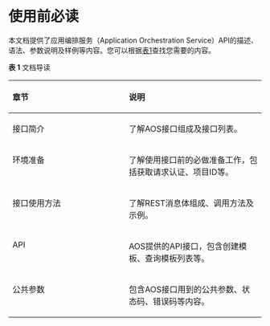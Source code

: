 # 使用前必读<a name="aos_02_0001"></a>

本文档提供了应用编排服务（Application Orchestration Service）API的描述、语法、参数说明及样例等内容。您可以根据[表1](#table26893572319)查找您需要的内容。

**表 1**  文档导读

<a name="table26893572319"></a>
<table><thead align="left"><tr id="row176903577320"><th class="cellrowborder" valign="top" width="46%" id="mcps1.2.3.1.1"><p id="p136911357134"><a name="p136911357134"></a><a name="p136911357134"></a>章节</p>
</th>
<th class="cellrowborder" valign="top" width="54%" id="mcps1.2.3.1.2"><p id="p126918574317"><a name="p126918574317"></a><a name="p126918574317"></a>说明</p>
</th>
</tr>
</thead>
<tbody><tr id="row1169115719316"><td class="cellrowborder" valign="top" width="46%" headers="mcps1.2.3.1.1 "><p id="p166923571737"><a name="p166923571737"></a><a name="p166923571737"></a>接口简介</p>
</td>
<td class="cellrowborder" valign="top" width="54%" headers="mcps1.2.3.1.2 "><p id="p16307348455"><a name="p16307348455"></a><a name="p16307348455"></a>了解AOS接口组成及接口列表。</p>
</td>
</tr>
<tr id="row76927578320"><td class="cellrowborder" valign="top" width="46%" headers="mcps1.2.3.1.1 "><p id="p1569311571935"><a name="p1569311571935"></a><a name="p1569311571935"></a>环境准备</p>
</td>
<td class="cellrowborder" valign="top" width="54%" headers="mcps1.2.3.1.2 "><p id="p19693057331"><a name="p19693057331"></a><a name="p19693057331"></a>了解使用接口前的必做准备工作，包括获取请求认证、项目ID等。</p>
</td>
</tr>
<tr id="row15693175712318"><td class="cellrowborder" valign="top" width="46%" headers="mcps1.2.3.1.1 "><p id="p206931571036"><a name="p206931571036"></a><a name="p206931571036"></a>接口使用方法</p>
</td>
<td class="cellrowborder" valign="top" width="54%" headers="mcps1.2.3.1.2 "><p id="p1559613563613"><a name="p1559613563613"></a><a name="p1559613563613"></a>了解REST消息体组成、调用方法及示例。</p>
</td>
</tr>
<tr id="row166968571236"><td class="cellrowborder" valign="top" width="46%" headers="mcps1.2.3.1.1 "><p id="p206966571230"><a name="p206966571230"></a><a name="p206966571230"></a>API</p>
</td>
<td class="cellrowborder" valign="top" width="54%" headers="mcps1.2.3.1.2 "><p id="p176968571318"><a name="p176968571318"></a><a name="p176968571318"></a>AOS提供的API接口，包含创建模板、查询模板列表等。</p>
</td>
</tr>
<tr id="row969755718316"><td class="cellrowborder" valign="top" width="46%" headers="mcps1.2.3.1.1 "><p id="p1769775719310"><a name="p1769775719310"></a><a name="p1769775719310"></a>公共参数</p>
</td>
<td class="cellrowborder" valign="top" width="54%" headers="mcps1.2.3.1.2 "><p id="p46982571533"><a name="p46982571533"></a><a name="p46982571533"></a>包含AOS接口用到的公共参数、状态码、错误码等内容。</p>
</td>
</tr>
</tbody>
</table>

